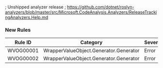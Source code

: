 ﻿; Unshipped analyzer release
; https://github.com/dotnet/roslyn-analyzers/blob/master/src/Microsoft.CodeAnalysis.Analyzers/ReleaseTrackingAnalyzers.Help.md

### New Rules
Rule ID | Category | Severity | Notes
--------|----------|----------|-------
WVOG00001 | WrapperValueObject.Generator.Generator | Error | Generator
WVOG00002 | WrapperValueObject.Generator.Generator | Error | Generator

